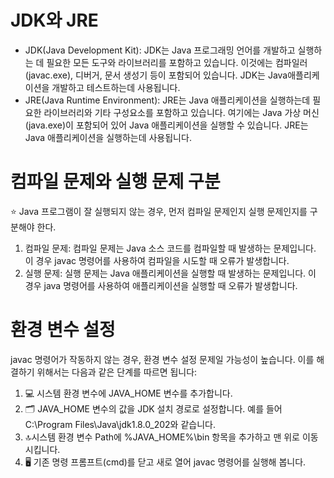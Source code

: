 # JDK와 JRE
- JDK(Java Development Kit): JDK는 Java 프로그래밍 언어를 개발하고 실행하는 데 필요한 모든 도구와 라이브러리를 포함하고 있습니다. 이것에는 컴파일러(javac.exe), 디버거, 문서 생성기 등이 포함되어 있습니다. JDK는 Java애플리케이션을 개발하고 테스트하는데 사용됩니다.
- JRE(Java Runtime Environment): JRE는 Java 애플리케이션을 실행하는데 필요한 라이브러리와 기타 구성요소를 포함하고 있습니다. 여기에는 Java 가상 머신(java.exe)이 포함되어 있어 Java 애플리케이션을 실행할 수 있습니다. JRE는 Java 애플리케이션을 실행하는데 사용됩니다.

# 컴파일 문제와 실행 문제 구분
 ⭐️ Java 프로그램이 잘 실행되지 않는 경우, 먼저 컴파일 문제인지 실행 문제인지를 구분해야 한다.
   1. 컴파일 문제: 컴파일 문제는 Java 소스 코드를 컴파일할 때 발생하는 문제입니다. 이 경우 javac 명령어를 사용하여 컴파일을 시도할 때 오류가 발생합니다.
   2. 실행 문제: 실행 문제는 Java 애플리케이션을 실행할 때 발생하는 문제입니다. 이 경우 java 명령어를 사용하여 애플리케이션을 실행할 때 오류가 발생합니다.

# 환경 변수 설정
javac 명령어가 작동하지 않는 경우, 환경 변수 설정 문제일 가능성이 높습니다. 이를 해결하기 위해서는 다음과 같은 단계를 따르면 됩니다:
1. 💻 시스템 환경 변수에 JAVA_HOME 변수를 추가합니다. 
2. 🗂️ JAVA_HOME 변수의 값을 JDK 설치 경로로 설정합니다. 예를 들어 C:\Program Files\Java\jdk1.8.0_202와 같습니다. 
3. 🔝시스템 환경 변수 Path에 %JAVA_HOME%\bin 항목을 추가하고 맨 위로 이동시킵니다. 
4. 🖥️ 기존 명령 프롬프트(cmd)를 닫고 새로 열어 javac 명령어를 실행해 봅니다. 
